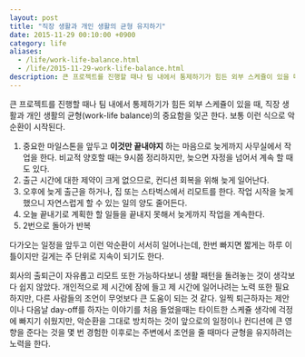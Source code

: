 ```yaml
---
layout: post
title: "직장 생활과 개인 생활의 균형 유지하기"
date: 2015-11-29 00:10:00 +0900
category: life
aliases:
  - /life/work-life-balance.html
  - /life/2015-11-29-work-life-balance.html
description: 큰 프로젝트를 진행할 때나 팀 내에서 통제하기가 힘든 외부 스케쥴이 있을 때, 직장 생활과 개인 생활의 균형(work-life balance)의 중요함을 잊곤 한다.
---
```


큰 프로젝트를 진행할 때나 팀 내에서 통제하기가 힘든 외부 스케쥴이 있을 때, 직장 생활과 개인 생활의 균형(work-life balance)의 중요함을 잊곤 한다. 보통 이런 식으로 악순환이 시작된다.

1. 중요한 마일스톤을 앞두고 **이것만 끝내야지** 하는 마음으로 늦게까지 사무실에서 작업을 한다. 비교적 양호할 때는 9시쯤 정리하지만, 늦으면 자정을 넘어서 계속 할 때도 있다.
2. 출근 시간에 대한 제약이 크게 없으므로, 컨디션 회복을 위해 늦게 일어난다.
3. 오후에 늦게 출근을 하거나, 집 또는 스타벅스에서 리모트를 한다. 작업 시작을 늦게 했으니 자연스럽게 할 수 있는 일의 양도 줄어든다.
4. 오늘 끝내기로 계획한 할 일들을 끝내지 못해서 늦게까지 작업을 계속한다.
5. 2번으로 돌아가 반복

다가오는 일정을 앞두고 이런 악순환이 서서히 일어나는데, 한번 빠지면 짧게는 하루 이틀이지만 길게는 주 단위로 지속이 되기도 한다.

회사의 출퇴근이 자유롭고 리모트 또한 가능하다보니 생활 패턴을 돌려놓는 것이 생각보다 쉽지 않았다. 개인적으로 제 시간에 잠에 들고 제 시간에 일어나려는 노력 또한 필요하지만, 다른 사람들의 조언이 무엇보다 큰 도움이 되는 것 같다. 일찍 퇴근하자는 제안이나 다음날 day-off를 하자는 이야기를 처음 들었을때는 타이트한 스케쥴 생각에 걱정에 빠지기 쉬웠지만, 악순환을 그대로 방치하는 것이 앞으로의 일정이나 컨디션에 큰 영향을 준다는 것을 몇 번 경험한 이후로는 주변에서 조언을 줄 때마다 균형을 유지하려는 노력을 한다.
